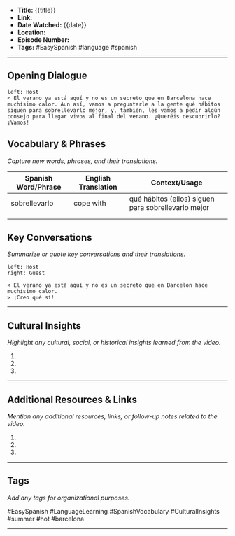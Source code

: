 - **Title:** {{title}}
- **Link:** 
- **Date Watched:** {{date}}
- **Location:** 
- **Episode Number:** 
- **Tags:** #EasySpanish #language #spanish
---
## Opening Dialogue
```dialogue
left: Host
< El verano ya está aquí y no es un secreto que en Barcelona hace muchísimo calor. Aun así, vamos a preguntarle a la gente qué hábitos siguen para sobrellevarlo mejor, y, también, les vamos a pedir algún consejo para llegar vivos al final del verano. ¿Queréis descubrirlo? ¡Vamos!
```
## Vocabulary & Phrases
_Capture new words, phrases, and their translations._

| Spanish Word/Phrase | English Translation | Context/Usage |
|---------------------|---------------------|--------------|
|         sobrellevarlo  |       cope with   |      qué hábitos (ellos) siguen para sobrellevarlo mejor                      |
|                     |                     |              |
|                     |                     |              |

## Key Conversations
_Summarize or quote key conversations and their translations._

```dialogue
left: Host
right: Guest

< El verano ya está aquí y no es un secreto que en Barcelon hace muchísimo calor.
> ¡Creo qué sí!
```
---
## Cultural Insights
_Highlight any cultural, social, or historical insights learned from the video._

1. 
2. 
3. 
---

## Additional Resources & Links
_Mention any additional resources, links, or follow-up notes related to the video._

1. 
2. 
3. 

---

## Tags
_Add any tags for organizational purposes._

#EasySpanish #LanguageLearning #SpanishVocabulary #CulturalInsights #summer #hot #barcelona


---

